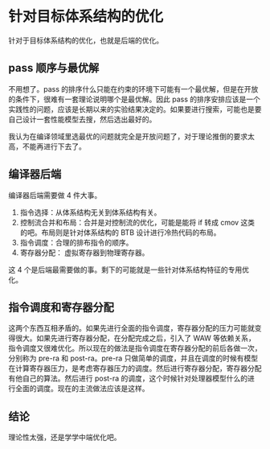 # 针对目标体系结构的优化

针对于目标体系结构的优化，也就是后端的优化。

## pass 顺序与最优解

不用想了。pass 的排序什么只能在约束的环境下可能有一个最优解，但是在开放的条件下，很难有一套理论说明哪个是最优解。因此 pass 的排序安排应该是一个实践性的问题，应该是长期以来的实验结果决定的。如果要进行搜索，可能也是要自己设计一套性能模型去搜，然后选出最好的。

我认为在编译领域里选最优的问题就完全是开放问题了，对于理论推倒的要求太高，不能再进行下去了。

## 编译器后端

编译器后端需要做 4 件大事。

1. 指令选择：从体系结构无关到体系结构有关。
2. 控制流合并和布局：合并是对控制流的优化，可能是能将 if 转成 cmov 这类的吧。布局则是针对体系结构的 BTB 设计进行冷热代码的布局。
3. 指令调度：合理的排布指令的顺序。
4. 寄存器分配： 虚拟寄存器到物理寄存器。

这 4 个是后端最需要做的事。剩下的可能就是一些针对体系结构特征的专用优化。

## 指令调度和寄存器分配

这两个东西互相矛盾的。如果先进行全面的指令调度，寄存器分配的压力可能就变得很大。如果先进行寄存器分配，在分配完成之后，引入了 WAW 等依赖关系，指令调度又很难优化。所以现在的做法是指令调度在寄存器分配的前后各做一次，分别称为 pre-ra 和 post-ra。pre-ra 只做简单的调度，并且在调度的时候有模型在计算寄存器压力，是考虑寄存器压力的调度。然后进行寄存器分配，寄存器分配有他自己的算法。然后进行 post-ra 的调度，这个时候针对处理器模型什么的进行全面的调度。现在的主流做法应该是这样。

## 结论

理论性太强，还是学学中端优化吧。